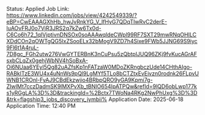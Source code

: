 Status: Applied
Job Link: https://www.linkedin.com/jobs/view/4242549339/?eBP=CwEAAAGXhHb_hwJvRnkYG_V_IfHyG7QDqTIwRvC2derE-luAOvFRJ0o7VjR3JRS2q7kZw6Tx0d-C6Co6h72_1qIVjptivnDNSOx0soAAAwqldeCWpl99RF7SXT29mwRNqOHILCXDdCOn2qOWTgQG5IxZSooELx32bMogV9ZD7h4Sixe9FWb5JJNG69S9iyc9Fl6t1A4ruL-7D8gc_FGh2utw276VwGYTERBnK3nCuPsu5zQbtplJUQ96ZKj9fvKucAGrAFsxbCLqZx0gehjWbNV4hSoBxA-Oi6NUaa6YEyI5Qg82uAZfsKp1nFATzaW0MDoZKRngbczUde14CHthAIgo-RABklTzE3WU4x4uNnWs9pQl9LgMYf5TLo8bCTZtxEvEivzn0rodnk26FLpvUWNB1CROnl-FyAJ9CBdEkzwjio4BRbpQRO9yGA9Kpmi7g-ZIwIMt7cczDadmSK9lMXPvXb_tBNIO654IpATPQw&refId=9lQD6obLwp177ks1yRGgLA%3D%3D&trackingId=%2Bctx7TWoNa4RKg2NwPhUxg%3D%3D&trk=flagship3_jobs_discovery_jymbii%
Application Date: 2025-06-18
Application Time: 12:40 PM
